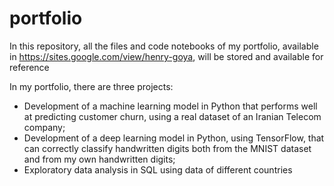 # portfolio
In this repository, all the files and code notebooks of my portfolio, available in https://sites.google.com/view/henry-goya, will be stored and available for reference

In my portfolio, there are three projects: 
- Development of a machine learning model in Python that performs well at predicting customer churn, using a real dataset of an Iranian Telecom company;
- Development of a deep learning model in Python, using TensorFlow, that can correctly classify handwritten digits both from the MNIST dataset and from my own handwritten digits;
- Exploratory data analysis in SQL using data of different countries
